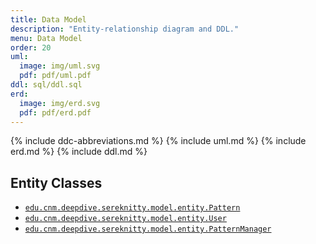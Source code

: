 ```yaml
---
title: Data Model
description: "Entity-relationship diagram and DDL."
menu: Data Model
order: 20
uml:
  image: img/uml.svg
  pdf: pdf/uml.pdf
ddl: sql/ddl.sql
erd:
  image: img/erd.svg
  pdf: pdf/erd.pdf
---
```


{% include ddc-abbreviations.md %}
{% include uml.md %}
{% include erd.md %}
{% include ddl.md %}

## Entity Classes

* [`edu.cnm.deepdive.sereknitty.model.entity.Pattern`](app/src/main/java/edu/cnm/deepdive/sereknitty/model/entity/Pattern.java)
* [`edu.cnm.deepdive.sereknitty.model.entity.User`](app/src/main/java/edu/cnm/deepdive/sereknitty/model/entity/User.java)
* [`edu.cnm.deepdive.sereknitty.model.entity.PatternManager`]()
